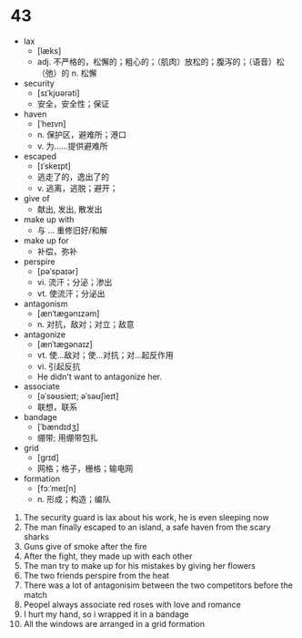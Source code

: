 # 43

- lax
  - [læks]
  - adj. 不严格的，松懈的；粗心的；（肌肉）放松的；腹泻的；（语音）松（弛）的
n. 松懈
- security 
  -  [sɪˈkjʊərəti]
  -  安全，安全性；保证
- haven
  - [ˈheɪvn]
  - n. 保护区，避难所；港口
  - v. 为……提供避难所
- escaped
  -  [ɪˈskeɪpt]
  -  逃走了的，逸出了的
  -  v. 逃离，逃脱；避开；
- give of 
  - 献出, 发出, 散发出
- make up with 
  - 与 ... 重修旧好/和解
- make up for
  - 补偿，弥补
- perspire
  - [pəˈspaɪər]
  - vi. 流汗；分泌；渗出
  - vt. 使流汗；分泌出
- antagonism
  -  [ænˈtæɡənɪzəm]
  -  n. 对抗，敌对；对立；敌意
- antagonize
  - [ænˈtæɡənaɪz]
  - vt. 使…敌对；使…对抗；对…起反作用
  - vi. 引起反抗
  - He didn't want to antagonize her.
- associate
  - [əˈsəʊsieɪt; əˈsəʊʃieɪt]
  - 联想，联系
- bandage
  - [ˈbændɪdʒ] 
  - 绷带; 用绷带包扎
- grid
  - [ɡrɪd]
  - 网格；格子，栅格；输电网
- formation
  - [fɔːˈmeɪʃn]
  - n. 形成；构造；编队

1. The security guard is lax about his work, he is even sleeping now
2. The man finally escaped to an island, a safe haven from the scary sharks
3. Guns give of smoke after the fire
4. After the fight, they made up with each other
5. The man try to make up for his mistakes by giving her flowers
6. The two friends perspire from the heat
7. There was a lot of antagonisim between the two competitors before the match 
8. Peopel always associate red roses with love and romance
9. I hurt my hand, so i wrapped it in a bandage
10. All the windows are arranged in a grid formation
